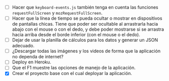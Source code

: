 - [ ] Hacer que `keyboard-events.js` también tenga en cuenta las funciones `requestFullScreen` y `mozRequestFullScreen`.
- [ ] Hacer que la línea de tiempo se pueda ocultar o mostrar en dispositivos de pantallas chicas. Tiene que poder ser ocultable al arrastrarla hacia abajo con el mouse o con el dedo, y debe poder mostrarse si se arrastra hacia arriba desde el borde inferior (con el mouse o el dedo).
- [ ] Dejar de usar la planilla de cálculos para los datos y generar un JSON adecuado.
- [ ] ¿Descargar todas las imágenes y los videos de forma que la aplicación no dependa de internet?
- [ ] Deploy en Heroku.
- [ ] Que el F1 muestre las opciones de manejo de la aplicación.
- [x] Crear el proyecto base con el cual deployar la aplicación.
